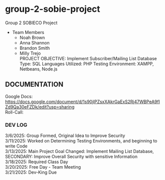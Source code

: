 # group-2-sobie-project
Group 2 SOBIECO Project
* Team Members
  - Noah Brown 
  - Anna Shannon
  - Brandon Smith
  - Milly Trejo  
PROJECT OBJECTIVE: Implement Subscriber/Mailing List Database
Type: SQL
Languages Utilized: PHP
Testing Environment: XAMPP, Netbeans, Node.js 


## DOCUMENTATION ##
Google Docs: https://docs.google.com/document/d/1s90jlPZsxXAkrGaExS2Rj47WBPeA9flZd9Qa30eFZDk/edit?usp=sharing  <br>
Roll-Call: 

### DEV LOG ###
3/6/2025: Group Formed, Original Idea to Improve Security <br>
3/11/2025: Worked on Determining Testing Environments, and beginning to write Code <br> 
3/13/2025: Main Project Goal Changed: Implement Mailing List Database, SECONDARY: Improve Overall Security with sensitive Information <br> 
3/18/2025: Required Class Day <br> 
3/20/2025: Free Day - Team Meeting <br> 
3/21/2025: Dev-King Due <br> 
